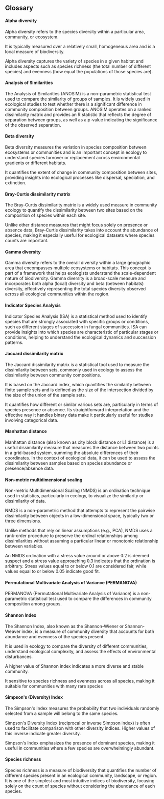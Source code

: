 ## Glossary
#### Alpha diversity
Alpha diversity refers to the species diversity within a particular area, community, or ecosystem.

It is typically measured over a relatively small, homogeneous area and is a local measure of biodiversity.

Alpha diversity captures the variety of species in a given habitat and includes aspects such as species richness (the total number of different species) and evenness (how equal the populations of those species are).

#### Analysis of Similarities
The Analysis of Similarities (ANOSIM) is a non-parametric statistical test used to compare the similarity of groups of samples. It is widely used in ecological studies to test whether there is a significant difference in community composition between groups. ANOSIM operates on a ranked dissimilarity matrix and provides an R statistic that reflects the degree of separation between groups, as well as a p-value indicating the significance of the observed separation.

#### Beta diversity
Beta diversity measures the variation in species composition between ecosystems or communities and is an important concept in ecology to understand species turnover or replacement across environmental gradients or different habitats.

It quantifies the extent of change in community composition between sites, providing insights into ecological processes like dispersal, speciation, and extinction.

#### Bray-Curtis dissimilarity matrix
The Bray-Curtis dissimilarity matrix is a widely used measure in community ecology to quantify the dissimilarity between two sites based on the composition of species within each site.

Unlike other distance measures that might focus solely on presence or absence data, Bray-Curtis dissimilarity takes into account the abundance of species, making it especially useful for ecological datasets where species counts are important.

#### Gamma diversity
Gamma diversity refers to the overall diversity within a large geographic area that encompasses multiple ecosystems or habitats. This concept is part of a framework that helps ecologists understand the scale-dependent nature of biodiversity. Gamma diversity is a broad-scale measure and incorporates both alpha (local) diversity and beta (between habitats) diversity, effectively representing the total species diversity observed across all ecological communities within the region.

#### Indicator Species Analysis
Indicator Species Analysis (ISA) is a statistical method used to identify species that are strongly associated with specific groups or conditions, such as different stages of succession in fungal communities. ISA can provide insights into which species are characteristic of particular stages or conditions, helping to understand the ecological dynamics and succession patterns.

#### Jaccard dissimilarity matrix
The Jaccard dissimilarity matrix is a statistical tool used to measure the dissimilarity between sets, commonly used in ecology to assess the dissimilarity between community compositions.

It is based on the Jaccard index, which quantifies the similarity between finite sample sets and is defined as the size of the intersection divided by the size of the union of the sample sets.

It quantifies how different or similar various sets are, particularly in terms of species presence or absence. Its straightforward interpretation and the effective way it handles binary data make it particularly useful for studies involving categorical data.

#### Manhattan distance
Manhattan distance (also known as city block distance or L1 distance) is a useful dissimilarity measure that measures the distance between two points in a grid-based system, summing the absolute differences of their coordinates. In the context of ecological data, it can be used to assess the dissimilarity between samples based on species abundance or presence/absence data.

#### Non-metric multidimensional scaling
Non-metric Multidimensional Scaling (NMDS) is an ordination technique used in statistics, particularly in ecology, to visualize the similarity or dissimilarity of data.

NMDS is a non-parametric method that attempts to represent the pairwise dissimilarity between objects in a low-dimensional space, typically two or three dimensions.

Unlike methods that rely on linear assumptions (e.g., PCA), NMDS uses a rank-order procedure to preserve the ordinal relationships among dissimilarities without assuming a particular linear or monotonic relationship between variables.

An NMDS ordination with a stress value around or above 0.2 is deemed suspect and a stress value approaching 0.3 indicates that the ordination is arbitrary. Stress values equal to or below 0.1 are considered fair, while values equal to or below 0.05 indicate good fit.

#### Permutational Multivariate Analysis of Variance (PERMANOVA)
PERMANOVA (Permutational Multivariate Analysis of Variance) is a non-parametric statistical test used to compare the differences in community composition among groups.

#### Shannon Index
The Shannon Index, also known as the Shannon-Wiener or Shannon-Weaver index, is a measure of community diversity that accounts for both abundance and evenness of the species present.

It is used in ecology to compare the diversity of different communities, understand ecological complexity, and assess the effects of environmental disturbances.

A higher value of Shannon index indicates a more diverse and stable community.

It sensitive to species richness and evenness across all species, making it suitable for communities with many rare species

#### Simpson's (Diversity) Index
The Simpson's Index measures the probability that two individuals randomly selected from a sample will belong to the same species.

Simpson's Diversity Index (reciprocal or inverse Simpson index) is often used to facilitate comparison with other diversity indices. Higher values of this inverse indicate greater diversity.

Simpson's Index emphasizes the presence of dominant species, making it useful in communities where a few species are overwhelmingly abundant.

#### Species richness
Species richness is a measure of biodiversity that quantifies the number of different species present in an ecological community, landscape, or region. It is one of the simplest and most intuitive indices of biodiversity, focusing solely on the count of species without considering the abundance of each species.